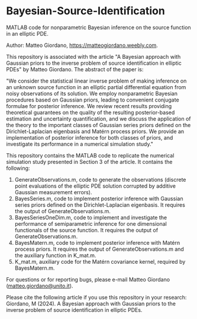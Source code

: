 # Bayesian-Source-Identification

MATLAB code for nonparametric Bayesian inference on the source function in an elliptic PDE.

Author: Matteo Giordano, https://matteogiordano.weebly.com.

This repository is associated with the article "A Bayesian approach with Gaussian priors to the inverse problem 
of source identification in elliptic PDEs" by Matteo Giordano. The abstract of the paper is:

"We consider the statistical linear inverse problem of making inference on an  unknown source function in an elliptic 
partial differential equation from noisy observations of its solution. We employ nonparametric Bayesian procedures based on Gaussian priors, 
leading to convenient conjugate formulae for posterior inference. We review recent results providing theoretical guarantees on the 
quality of the resulting posterior-based estimation and uncertainty quantification, and we discuss the application of the theory to the 
important classes of Gaussian series priors defined on the Dirichlet-Laplacian eigenbasis and Matérn process priors. 
We provide an implementation of posterior inference for both classes of priors, and investigate its performance in a numerical simulation study."

This repository contains the MATLAB code to replicate the numerical simulation study presented in Section 3 of the article. 
It contains the following:

1. GenerateObservations.m, code to generate the observations (discrete point evaluations of the elliptic PDE solution corrupted by
   additive Gaussian measurement errors).
2. BayesSeries.m, code to implement posterior inference with Gaussian series priors defined on the Dirichlet-Laplacian eigenbasis.
   It requires the output of GenerateObservations.m.
3. BayesSeriesOneDim.m, code to implement and investigate the performance of semiparametric inference for one dimensional functionals
   of the source function. It requires the output of GenerateObservations.m.
4. BayesMatern.m, code to implement posterior inference with Matérn process priors.
   It requires the output of GenerateObservations.m and the auxiliary function in K_mat.m.
5. K_mat.m, auxiliary code for the Matérn covariance kernel, required by BayesMatern.m.

For questions or for reporting bugs, please e-mail Matteo Giordano (matteo.giordano@unito.it).

Please cite the following article if you use this repository in your research: Giordano, M (2024). A Bayesian approach with Gaussian priors 
to the inverse problem of source identification in elliptic PDEs.
